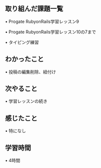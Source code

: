 ## 取り組んだ課題一覧
• Progate RubyonRails学習レッスン9

• Progate RubyonRails学習レッスン10の7まで 

• タイピング練習
 
## わかったこと

• 投稿の編集削除、紐付け

## 次やること

• 学習レッスンの続き


## 感じたこと
• 特になし

## 学習時間
• 4時間